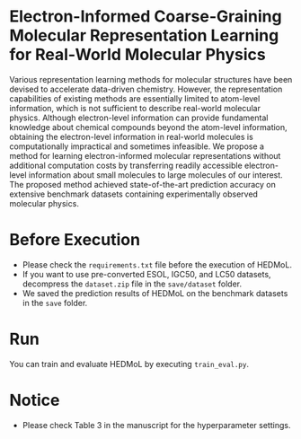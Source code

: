 # Electron-Informed Coarse-Graining Molecular Representation Learning for Real-World Molecular Physics
Various representation learning methods for molecular structures have been devised to accelerate data-driven chemistry. However, the representation capabilities of existing methods are essentially limited to atom-level information, which is not sufficient to describe real-world molecular physics. Although electron-level information can provide fundamental knowledge about chemical compounds beyond the atom-level information, obtaining the electron-level information in real-world molecules is computationally impractical and sometimes infeasible. We propose a method for learning electron-informed molecular representations without additional computation costs by transferring readily accessible electron-level information about small molecules to large molecules of our interest. The proposed method achieved state-of-the-art prediction accuracy on extensive benchmark datasets containing experimentally observed molecular physics.

# Before Execution
- Please check the ``requirements.txt`` file before the execution of HEDMoL.
- If you want to use pre-converted ESOL, IGC50, and LC50 datasets, decompress the ``dataset.zip`` file in the ``save/dataset`` folder.
- We saved the prediction results of HEDMoL on the benchmark datasets in the ``save`` folder.

# Run
You can train and evaluate HEDMoL by executing ``train_eval.py``.

# Notice
- Please check Table 3 in the manuscript for the hyperparameter settings.
